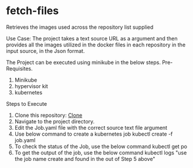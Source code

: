 # fetch-files
Retrieves the images used across the repository list supplied

Use Case:
The project takes a text source URL as a argument and then provides all the images utilized in the docker files in each repository in the input source, in the Json format.

The Project can be executed using minikube in the below steps.
Pre-Requisites.
1. Minikube
2. hypervisor kit
3. kubernetes

Steps to Execute
1. Clone this repository: [Clone](https://github.com/vijayPagi/fetch-files.git)
2. Navigate to the project directory.
3. Edit the Job.yaml file with the correct source text file argument
4. Use below command to create a kubernetes job
       kubectl create -f job.yaml
5. To check the status of the Job, use the below command
       kubectl get po
6. To get the output of the job, use the below command
       kubectl logs "use the job name create and found in the out of Step 5 above"
